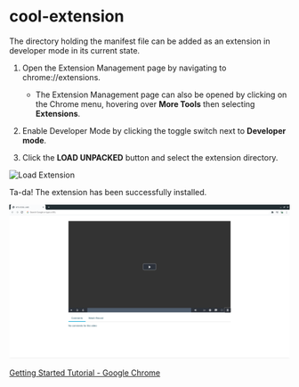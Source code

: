 # cool-extension

The directory holding the manifest file can be added as an extension in developer mode in its current state.
1. Open the Extension Management page by navigating to chrome://extensions.
   * The Extension Management page can also be opened by clicking on the Chrome menu, hovering over **More Tools** then selecting **Extensions**.
   
2. Enable Developer Mode by clicking the toggle switch next to **Developer mode**.

3. Click the **LOAD UNPACKED** button and select the extension directory.

![Load Extension](https://developer.chrome.com/static/images/get_started/load_extension.png)

Ta-da! The extension has been successfully installed.

![Ta-da!](ta-da.png)

[Getting Started Tutorial - Google Chrome](https://developer.chrome.com/extensions/getstarted)

